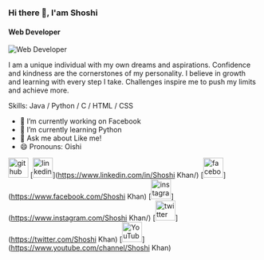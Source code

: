 ### Hi there 👋, I'am Shoshi
#### Web Developer
![Web Developer](https://scontent.fdac19-1.fna.fbcdn.net/v/t39.30808-1/474093243_1149690286811989_1205405857834274229_n.jpg?stp=dst-jpg_s160x160_tt6&_nc_cat=100&ccb=1-7&_nc_sid=e99d92&_nc_eui2=AeEErRPem6qFjXw0iHxIF7MqC8k5k0YIfEsLyTmTRgh8SxQAAFx2IkUBB8sRREzf96R0sM0iyVBV7DfsYXwC-Rhy&_nc_ohc=J8tgZYb-_BEQ7kNvgGZyUqn&_nc_oc=AdgWrGwiW1Wd-kXvE528wSCCZb_56oKS2EAe4ETp7IFtiTXBvry25j7HCLQ5U8igjdg&_nc_zt=24&_nc_ht=scontent.fdac19-1.fna&_nc_gid=Alwu04hJb7or3mkchpZWJ8U&oh=00_AYDu7ZMtKByjdZHYvEzpLj-mt-MP3IisrQoYnxVHn4qCJA&oe=67B56E08)

I am a unique individual with my own dreams and aspirations.
Confidence and kindness are the cornerstones of my personality.
I believe in growth and learning with every step I take.
Challenges inspire me to push my limits and achieve more.

Skills: Java / Python / C / HTML / CSS

- 🔭 I’m currently working on Facebook 
- 🌱 I’m currently learning Python 
- 💬 Ask me about Like me! 
- 😄 Pronouns: Oishi 


[<img src='https://cdn.jsdelivr.net/npm/simple-icons@3.0.1/icons/github.svg' alt='github' height='40'>](https://github.com/sosi90)  [<img src='https://cdn.jsdelivr.net/npm/simple-icons@3.0.1/icons/linkedin.svg' alt='linkedin' height='40'>](https://www.linkedin.com/in/Shoshi Khan/)  [<img src='https://cdn.jsdelivr.net/npm/simple-icons@3.0.1/icons/facebook.svg' alt='facebook' height='40'>](https://www.facebook.com/Shoshi Khan)  [<img src='https://cdn.jsdelivr.net/npm/simple-icons@3.0.1/icons/instagram.svg' alt='instagram' height='40'>](https://www.instagram.com/Shoshi Khan/)  [<img src='https://cdn.jsdelivr.net/npm/simple-icons@3.0.1/icons/twitter.svg' alt='twitter' height='40'>](https://twitter.com/Shoshi Khan)  [<img src='https://cdn.jsdelivr.net/npm/simple-icons@3.0.1/icons/youtube.svg' alt='YouTube' height='40'>](https://www.youtube.com/channel/Shoshi Khan)  

